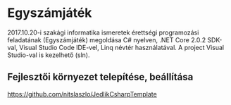﻿# Egyszámjáték
2017.10.20-i szakági informatika ismeretek érettségi programozási feladatának (Egyszámjáték) megoldása C# nyelven, .NET Core 2.0.2 SDK-val, Visual Studio Code IDE-vel, Linq névtér használatával.
A project Visual Studio-val is kezelhető (sln).

## Fejlesztői környezet telepítése, beállítása
https://github.com/nitslaszlo/JedlikCsharpTemplate
